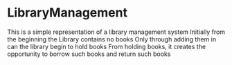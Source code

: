 # LibraryManagement
This is a simple representation of a library management system
Initially from the beginning the Library contains no books
Only through adding them in can the library begin to hold books
From holding books, it creates the opportunity to borrow such books and return such books
